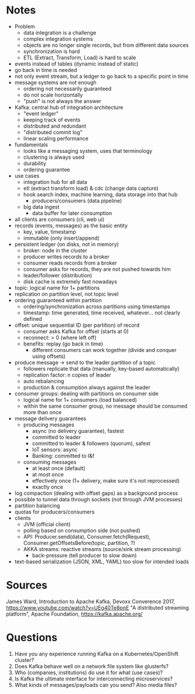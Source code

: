 # Notes

- Problem
    - data integration is a challenge
    - complex integration systems
    - objects are no longer single records, but from different data sources
    - synchronization is hard
    - ETL (Extract, Transform, Load) is hard to scale
- events instead of tables (dynamic instead of static)
- go back in time is needed
- not only event stream, but a ledger to go back to a specific point in time
- message systems are not enough
    - ordering not necessarily guaranteed
    - do not scale horizontally
    - "push" is not always the answer
- Kafka: central hub of integration architecture
    - "event ledger"
    - keeping track of events
    - distributed and redundant
    - "distributed commit log"
    - linear scaling performance
- fundamentals
    - looks like a messaging system, uses that terminology
    - clustering is always used
    - durability
    - ordering guarantee
- use cases
    - integration hub for all data
    - etl (extract transform load) & cdc (change data capture)
    - hook search index, machine learning, data storage into that hub
        - producers/consumers (data pipeline)
    - big data ingest
        - data buffer for later consumption
- all clients are consumers (cli, web ui)
- records (events, messages) as the basic entity
    - key, value, timestamp
    - immutable (only insert/append)
- persistent ledger (on disks, not in memory)
    - broker: node in the cluster
    - producer writes records to a broker
    - consumer reads records from a broker
    - consumer asks for records, they are not pushed towards him
    - leader/follower (distribution)
    - disk cache is extremely fast nowadays
- topic: logical name for 1+ partitions
- replication on partition level, not topic level
- ordering guaranteed within partition
    - ordering/synchronization across partitions using timestamps
    - timestamp: time generated, time received, whatever... not clearly defined
- offset: unique sequential ID (per partition) of record
    - consumer asks Kafka for offset (starts at 0)
    - reconnect: > 0 (where left off)
    - benefits: replay (go back in time)
        - different consumers can work together (divide and conquer using offsets)
- produce message -> send to the leader partition of a topic
    - followers replicate that data (manually, key-based automatically)
    - replication factor: n copies of leader
    - auto rebalancing
    - production & consumption always against the leader
- consumer groups: dealing with partitions on consumer side
    - logical name for 1+ consumers (load balanced)
    - within the same consumer group, no message should be consumed more than once
- message delivery guarantees
    - producing messages
        - async (no delivery guarantee), fastest
        - committed to leader
        - committed to leader & followers (quorum), safest
        - IoT sensors: async
        - Banking: committed to l&f
    - consuming messages
        - at least once (default)
        - at most once
        - effectively once (1+ delivery, make sure it's not reprocessed)
        - exactly once
- log compaction (dealing with offset gaps) as a background process
- possible to tunnel data through sockets (not through JVM processes)
- partition balancing
- quotas for producers/consumers
- clients
    - JVM (official client)
    - polling based on consumption side (not pushed)
    - API: Producer.send(data), Consumer.fetch(Request), Consumer.getOffsetsBefore(topic, partition, ?)
    - AKKA streams: reactive streams (source/sink stream processing)
        - back-pressure (tell producer to slow down)
- text-based serialization (JSON, XML, YAML) too slow for intended loads

# Sources

James Ward, Introduction to Apache Kafka, Devoxx Converence 2017, https://www.youtube.com/watch?v=UEg40Te8pnE
"A distributed streaming platform", Apache Foundation, https://kafka.apache.org/

# Questions

1. Have you any experience running Kafka on a Kubernetes/OpenShift cluster?
2. Does Kafka behave well on a network file system like glusterfs?
3. Who (companies, institutions) do use it for what (use cases)?
4. Is Kafka the ultimate interface for interconnecting microservices?
5. What kinds of messages/payloads can you send? Also media files?
